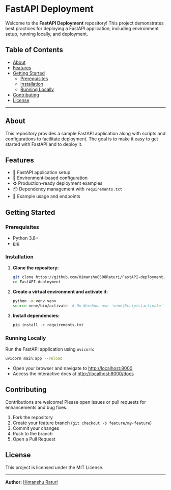 # FastAPI Deployment

Welcome to the **FastAPI Deployment** repository! This project demonstrates best practices for deploying a FastAPI application, including environment setup, running locally, and deployment.

## Table of Contents

- [About](#about)
- [Features](#features)
- [Getting Started](#getting-started)
  - [Prerequisites](#prerequisites)
  - [Installation](#installation)
  - [Running Locally](#running-locally)
- [Contributing](#contributing)
- [License](#license)

---

## About

This repository provides a sample FastAPI application along with scripts and configurations to facilitate deployment. The goal is to make it easy to get started with FastAPI and to deploy it.

## Features

- 🚀 FastAPI application setup
- 🧪 Environment-based configuration
- ♻️ Production-ready deployment examples
- 📦 Dependency management with `requirements.txt`
- 📄 Example usage and endpoints

## Getting Started

### Prerequisites

- Python 3.8+
- [pip](https://pip.pypa.io/en/stable/)

### Installation

1. **Clone the repository:**
   ```bash
   git clone https://github.com/Himanshu0508Raturi/FastAPI-deployment.git
   cd FastAPI-deployment
   ```
2. **Create a virtual environment and activate it:**
   ```bash
   python -m venv venv
   source venv/bin/activate  # On Windows use `venv\Scripts\activate`
   ```
3. **Install dependencies:**
   ```bash
   pip install -r requirements.txt
   ```

### Running Locally

Run the FastAPI application using `uvicorn`:

```bash
uvicorn main:app --reload
```

- Open your browser and navigate to [http://localhost:8000](http://localhost:8000)
- Access the interactive docs at [http://localhost:8000/docs](http://localhost:8000/docs)


## Contributing

Contributions are welcome! Please open issues or pull requests for enhancements and bug fixes.

1. Fork the repository
2. Create your feature branch (`git checkout -b feature/my-feature`)
3. Commit your changes
4. Push to the branch
5. Open a Pull Request

## License

This project is licensed under the MIT License.

---

**Author:** [Himanshu Raturi](https://github.com/Himanshu0508Raturi)
